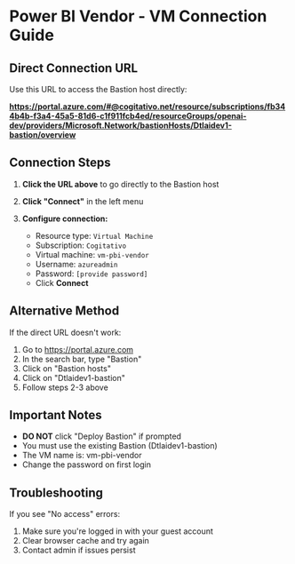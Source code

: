 # Power BI Vendor - VM Connection Guide

## Direct Connection URL

Use this URL to access the Bastion host directly:

**https://portal.azure.com/#@cogitativo.net/resource/subscriptions/fb344b4b-f3a4-45a5-81d6-c1f911fcb4ed/resourceGroups/openai-dev/providers/Microsoft.Network/bastionHosts/Dtlaidev1-bastion/overview**

## Connection Steps

1. **Click the URL above** to go directly to the Bastion host

2. **Click "Connect"** in the left menu
   
3. **Configure connection:**
   - Resource type: `Virtual Machine`
   - Subscription: `Cogitativo`
   - Virtual machine: `vm-pbi-vendor`
   - Username: `azureadmin`
   - Password: `[provide password]`
   - Click **Connect**

## Alternative Method

If the direct URL doesn't work:

1. Go to https://portal.azure.com
2. In the search bar, type "Bastion"
3. Click on "Bastion hosts"
4. Click on "Dtlaidev1-bastion"
5. Follow steps 2-3 above

## Important Notes

- **DO NOT** click "Deploy Bastion" if prompted
- You must use the existing Bastion (Dtlaidev1-bastion)
- The VM name is: vm-pbi-vendor
- Change the password on first login

## Troubleshooting

If you see "No access" errors:
1. Make sure you're logged in with your guest account
2. Clear browser cache and try again
3. Contact admin if issues persist